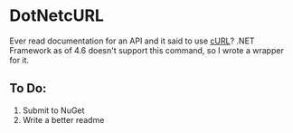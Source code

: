 # DotNetcURL

Ever read documentation for an API and it said to use [cURL](https://en.wikipedia.org/wiki/CURL)?
.NET Framework as of 4.6 doesn't support this command, so I wrote a wrapper for it.

## To Do:
1. Submit to NuGet
2. Write a better readme
